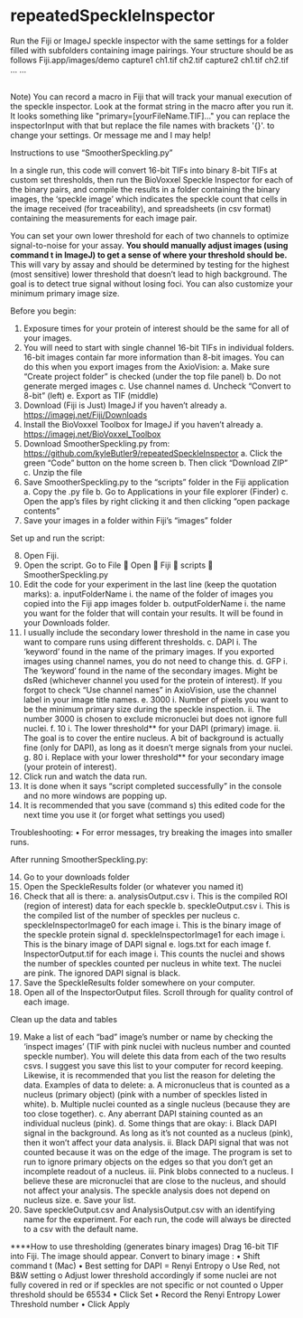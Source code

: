 # repeatedSpeckleInspector
Run the Fiji or ImageJ speckle inspector with the same settings for a folder filled with subfolders containing image pairings. 
Your structure should be as follows 
  Fiji.app/images/demo
    capture1
      ch1.tif
      ch2.tif
    capture2
      ch1.tif
      ch2.tif
      ...
    ...
<br />


<br />
Note) You can record a macro in Fiji that will track your manual execution of the speckle inspector. Look at the format string in the macro after you run it.
It looks something like "primary=[yourFileName.TIF]..." you can replace the inspectorInput with that but replace the 
file names with brackets '{}'. to change your settings. Or message me and I may help!

Instructions to use “SmootherSpeckling.py”

In a single run, this code will convert 16-bit TIFs into binary 8-bit TIFs at custom set thresholds, then run the BioVoxxel Speckle Inspector for each of the binary pairs, and compile the results in a folder containing the binary images, the ‘speckle image’ which indicates the speckle count that cells in the image received (for traceability), and spreadsheets (in csv format) containing the measurements for each image pair. 

You can set your own lower threshold for each of two channels to optimize signal-to-noise for your assay. **You should manually adjust images (using command t in ImageJ) to get a sense of where your threshold should be.** This will vary by assay and should be determined by testing for the highest (most sensitive) lower threshold that doesn’t lead to high background. The goal is to detect true signal without losing foci. You can also customize your minimum primary image size. 

Before you begin: 

1.	Exposure times for your protein of interest should be the same for all of your images. 
2.	You will need to start with single channel 16-bit TIFs in individual folders. 16-bit images contain far more information than 8-bit images. You can do this when you export images from the AxioVision:
a.	Make sure “Create project folder” is checked (under the top file panel)
b.	Do not generate merged images
c.	Use channel names
d.	Uncheck “Convert to 8-bit” (left)
e.	Export as TIF (middle)
3.	Download (Fiji is Just) ImageJ if you haven’t already
a.	https://imagej.net/Fiji/Downloads
4.	Install the BioVoxxel Toolbox for ImageJ if you haven’t already
a.	https://imagej.net/BioVoxxel_Toolbox
5.	Download SmootherSpeckling.py from: https://github.com/kyleButler9/repeatedSpeckleInspector
a.	Click the green “Code” button on the home screen
b.	Then click “Download ZIP”
c.	Unzip the file
6.	Save SmootherSpeckling.py to the “scripts” folder in the Fiji application
a.	Copy the .py file
b.	Go to Applications in your file explorer (Finder)
c.	Open the app’s files by right clicking it and then clicking “open package contents”
7.	Save your images in a folder within Fiji’s “images” folder

Set up and run the script: 

8.	Open Fiji. 
9.	Open the script. Go to File  Open  Fiji  scripts  SmootherSpeckling.py
10.	Edit the code for your experiment in the last line (keep the quotation marks):
a.	inputFolderName
i.	the name of the folder of images you copied into the Fiji app images folder
b.	outputFolderName
i.	the name you want for the folder that will contain your results. It will be found in your Downloads folder. 
1.	I usually include the secondary lower threshold in the name in case you want to compare runs using different thresholds. 
c.	DAPI
i.	The ‘keyword’ found in the name of the primary images. If you exported images using channel names, you do not need to change this. 
d.	GFP
i.	The ‘keyword’ found in the name of the secondary images. Might be dsRed (whichever channel you used for the protein of interest). If you forgot to check “Use channel names” in AxioVision, use the channel label in your image title names.
e.	3000 
i.	Number of pixels you want to be the minimum primary size during the speckle inspection.
ii.	The number 3000 is chosen to exclude micronuclei but does not ignore full nuclei. 
f.	10
i.	The lower threshold** for your DAPI (primary) image.
ii.	The goal is to cover the entire nucleus. A bit of background is actually fine (only for DAPI), as long as it doesn’t merge signals from your nuclei. 
g.	80
i.	Replace with your lower threshold** for your secondary image (your protein of interest).
11.	Click run and watch the data run.
12.	It is done when it says “script completed successfully” in the console and no more windows are popping up.
13.	It is recommended that you save (command s) this edited code for the next time you use it (or forget what settings you used)

Troubleshooting:
•	For error messages, try breaking the images into smaller runs.

After running SmootherSpeckling.py:

14.	Go to your downloads folder
15.	Open the SpeckleResults folder (or whatever you named it)
16.	Check that all is there: 
a.	analysisOutput.csv
i.	This is the compiled ROI (region of interest) data for each speckle
b.	speckleOutput.csv
i.	This is the compiled list of the number of speckles per nucleus
c.	speckleInspectorImage0 for each image
i.	This is the binary image of the speckle protein signal
d.	speckleInspectorImage1 for each image
i.	This is the binary image of DAPI signal
e.	logs.txt for each image
f.	InspectorOutput.tif for each image
i.	This counts the nuclei and shows the number of speckles counted per nucleus in white text. The nuclei are pink. The ignored DAPI signal is black.
17.	Save the SpeckleResults folder somewhere on your computer.
18.	Open all of the InspectorOutput files. Scroll through for quality control of each image. 

Clean up the data and tables

19.	Make a list of each “bad” image’s number or name by checking the ‘inspect images’ (TIF with pink nuclei with nucleus number and counted speckle number). You will delete this data from each of the two results csvs. I suggest you save this list to your computer for record keeping. Likewise, it is recommended that you list the reason for deleting the data. Examples of data to delete:
a.	A micronucleus that is counted as a nucleus (primary object) (pink with a number of speckles listed in white).
b.	Multiple nuclei counted as a single nucleus (because they are too close together).
c.	Any aberrant DAPI staining counted as an individual nucleus (pink).
d.	Some things that are okay:
i.	Black DAPI signal in the background. As long as it’s not counted as a nucleus (pink), then it won’t affect your data analysis.
ii.	Black DAPI signal that was not counted because it was on the edge of the image. The program is set to run to ignore primary objects on the edges so that you don’t get an incomplete readout of a nucleus.
iii.	Pink blobs connected to a nucleus. I believe these are micronuclei that are close to the nucleus, and should not affect your analysis. The speckle analysis does not depend on nucleus size.
e.	Save your list. 
20.	Save speckleOutput.csv and AnalysisOutput.csv with an identifying name for the experiment. For each run, the code will always be directed to a csv with the default name. 



****How to use thresholding (generates binary images)
 Drag 16-bit TIF into Fiji. The image should appear.
Convert to binary image :
•	Shift command t (Mac)
•	Best setting for DAPI = Renyi Entropy
o	Use Red, not B&W setting
o	Adjust lower threshold accordingly if some nuclei are not fully covered in red or if speckles are not specific or not counted
o	Upper threshold should be 65534
•	Click Set
•	Record the Renyi Entropy Lower Threshold number
•	Click Apply
